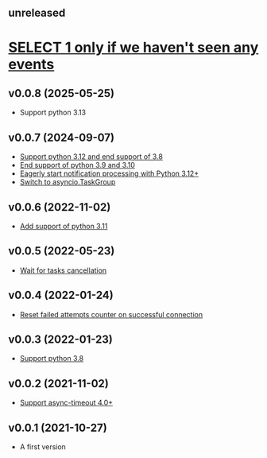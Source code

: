 ## unreleased

# [SELECT 1 only if we haven't seen any events](https://github.com/anna-money/asyncpg-listen/pull/222)


## v0.0.8 (2025-05-25)

* Support python 3.13


## v0.0.7 (2024-09-07)

* [Support python 3.12 and end support of 3.8](https://github.com/anna-money/asyncpg-listen/pull/211)
* [End support of python 3.9 and 3.10](https://github.com/anna-money/asyncpg-listen/pull/215)
* [Eagerly start notification processing with Python 3.12+](https://github.com/anna-money/asyncpg-listen/pull/212)
* [Switch to asyncio.TaskGroup](https://github.com/anna-money/asyncpg-listen/pull/214)


## v0.0.6 (2022-11-02)

* [Add support of python 3.11](https://github.com/anna-money/asyncpg-listen/pull/135)


## v0.0.5 (2022-05-23)

* [Wait for tasks cancellation](https://github.com/anna-money/asyncpg-listen/pull/96)


## v0.0.4 (2022-01-24)

* [Reset failed attempts counter on successful connection](https://github.com/anna-money/asyncpg-listen/pull/58)


## v0.0.3 (2022-01-23)

* [Support python 3.8](https://github.com/anna-money/asyncpg-listen/pull/55)


## v0.0.2 (2021-11-02)

* [Support async-timeout 4.0+](https://github.com/Pliner/asyncpg-listen/pull/10)


## v0.0.1 (2021-10-27)

* A first version
